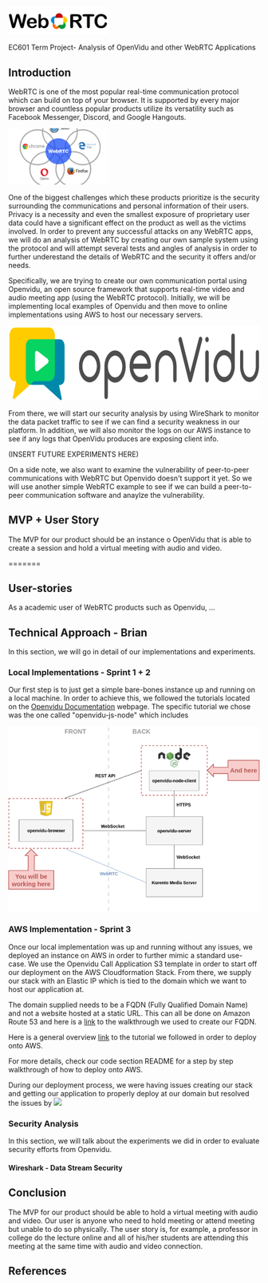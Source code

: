 <img src="Images/weblogo.png" alt="WebRTC" width="200"/>

EC601 Term Project- Analysis of OpenVidu and other WebRTC Applications
## Introduction

WebRTC is one of the most popular real-time communication protocol which can build on top of your browser. It is supported by every major browser and countless popular products utilize its versatility such as Facebook Messenger, Discord, and Google Hangouts.

<img src="Images/webrtcex.png" alt="WebRTC" width="200"/>

One of the biggest challenges which these products prioritize is the security surrounding the communications and personal information of their users. Privacy is a necessity and even the smallest exposure of proprietary user data could have a significant effect on the product as well as the victims involved. In order to prevent any successful attacks on any WebRTC apps, we will do an analysis of WebRTC by creating our own sample system using the protocol and will attempt several tests and angles of analysis in order to further underestand the details of WebRTC and the security it offers and/or needs. 

Specifically, we are trying to create our own communication portal using Openvidu, an open source framework that supports real-time video and audio meeting app (using the WebRTC protocol). Initially, we will be implementing local examples of Openvidu and then move to online implementations using AWS to host our necessary servers.

<img src="Images/openvidulogo.png" alt="Openvidu" height="150" width="750"/>

From there, we will start our security analysis by using WireShark to monitor the data packet traffic to see if we can find a security weakness in our platform. In addition, we will also monitor the logs on our AWS instance to see if any logs that OpenVidu produces are exposing client info.

(INSERT FUTURE EXPERIMENTS HERE)

On a side note, we also want to examine the vulnerability of peer-to-peer communications with WebRTC but Openvido doesn't support it yet. So we will use another simple WebRTC example to see if we can build a peer-to-peer communication software and anaylze the vulnerability.

## MVP + User Story

The MVP for our product should be an instance o OpenVidu that is able to create a session and hold a virtual meeting with audio and video.

=======
## User-stories

As a academic user of WebRTC products such as Openvidu, ...

## Technical Approach - Brian
In this section, we will go in detail of our implementations and experiments.
### Local Implementations - Sprint 1 + 2
 Our first step is to just get a simple bare-bones instance up and running on a local machine. In order to achieve this, we followed the tutorials located on the 
 <a href="https://docs.openvidu.io/en/2.15.0/tutorials/" title="Openvidu Docs">Openvidu Documentation</a> 
 webpage. The specific tutorial we chose was the one called "openvidu-js-node" which includes 


<img src="Images/openvidunodejs.png" alt="openvidu system" width="800"/>

### AWS Implementation - Sprint 3
Once our local implementation was up and running without any issues, we deployed an instance on AWS in order to further mimic a standard use-case. We use the Openvidu Call Application S3 template in order to start off our deployment on the AWS Cloudformation Stack. From there, we supply our stack with an Elastic IP which is tied to the domain which we want to host our application at. 

The domain supplied needs to be a FQDN (Fully Qualified Domain Name) and not a website hosted at a static URL. This can all be done on Amazon Route 53 and here is a  <a href="https://aws.amazon.com/getting-started/hands-on/get-a-domain/#:~:text=Fully%20Qualified%20Domain%20Name%20(FQDN),-b.&text=b.-,Click%20the%20Create%20Record%20Set%20button.,resources%20that%20you%20have%20available." title="Domain Registration">link</a> to the walkthrough we used to create our FQDN.

Here is a general overview <a href="https://docs.openvidu.io/en/2.15.0/deployment/deploying-aws/" title="Deploying on AWS">link</a> to the tutorial we followed in order to deploy onto AWS.

For more details, check our code section README for a step by step walkthrough of how to deploy onto AWS.

During our deployment process, we were having issues creating our stack and getting our application to properly deploy at our domain but resolved the issues by 
![](Images/openviduexample.png)


### Security Analysis
In this section, we will talk about the experiments we did in order to evaluate security efforts from Openvidu.
#### Wireshark - Data Stream Security

#### 


## Conclusion

The MVP for our product should be able to hold a virtual meeting with audio and video.
Our user is anyone who need to hold meeting or attend meeting but unable to do so physically.
The user story is, for example, a professor in college do the lecture online and all of his/her students are attending this meeting at the same time with audio and video connection.

## References
